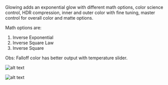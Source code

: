 Glowing adds an exponential glow with different math options, color science control, HDR compression, inner and outer color with fine tuning, master control for overall color and matte options.

Math options are:

1. Inverse Exponential
2. Inverse Square Law
3. Inverse Square

Obs: Falloff color has better output with temperature slider.

![alt text](https://klearrender.files.wordpress.com/2022/02/glow_red_blue.jpg)

![alt text](https://klearrender.files.wordpress.com/2024/01/interface_v05.jpg)
